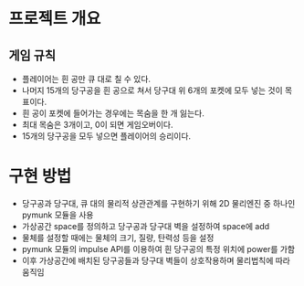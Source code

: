 프로젝트 개요
==================
게임 규칙
------------------
- 플레이어는 흰 공만 큐 대로 칠 수 있다.
- 나머지 15개의 당구공을 흰 공으로 쳐서 당구대 위 6개의 포켓에 모두 넣는 것이 목표이다.
- 흰 공이 포켓에 들어가는 경우에는 목숨을 한 개 잃는다.
- 최대 목숨은 3개이고, 0이 되면 게임오버이다.
- 15개의 당구공을 모두 넣으면 플레이어의 승리이다.



구현 방법
================
- 당구공과 당구대, 큐 대의 물리적 상관관계를 구현하기 위해 2D 물리엔진 중 하나인 pymunk 모듈을 사용
- 가상공간 space를 정의하고 당구공과 당구대 벽을 설정하여 space에 add
- 물체를 설정할 때에는 물체의 크기, 질량, 탄력성 등을 설정
- pymunk 모듈의 impulse API를 이용하여 흰 당구공의 특정 위치에 power를 가함
- 이후 가상공간에 배치된 당구공들과 당구대 벽들이 상호작용하며 물리법칙에 따라 움직임

